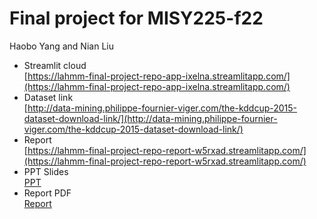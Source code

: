# Final project for MISY225-f22
 Haobo Yang and Nian Liu
- Streamlit cloud   
  [https://lahmm-final-project-repo-app-ixelna.streamlitapp.com/](https://lahmm-final-project-repo-app-ixelna.streamlitapp.com/)
- Dataset link  
  [http://data-mining.philippe-fournier-viger.com/the-kddcup-2015-dataset-download-link/](http://data-mining.philippe-fournier-viger.com/the-kddcup-2015-dataset-download-link/)
- Report   
  [https://lahmm-final-project-repo-report-w5rxad.streamlitapp.com/](https://lahmm-final-project-repo-report-w5rxad.streamlitapp.com/)
- PPT Slides   
  [PPT](FInal_project.pptx)  
- Report PDF  
  [Report](MISY-report(GROUP-51))
